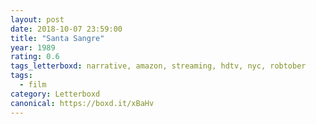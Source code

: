 ```yaml
---
layout: post 
date: 2018-10-07 23:59:00
title: "Santa Sangre"
year: 1989
rating: 0.6
tags_letterboxd: narrative, amazon, streaming, hdtv, nyc, robtober
tags:
  - film
category: Letterboxd
canonical: https://boxd.it/xBaHv
---
```

